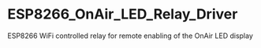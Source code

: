 # ESP8266_OnAir_LED_Relay_Driver
ESP8266 WiFi controlled relay for remote enabling of the OnAir LED display
